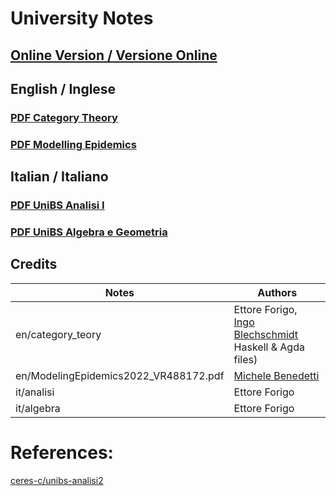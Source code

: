 # University Notes

## [Online Version / Versione Online](https://hexwell.github.io/university-notes)


## English / Inglese

### [PDF Category Theory](https://raw.githubusercontent.com/hexwell/university-notes/main/en/category_theory/ct.pdf)
### [PDF Modelling Epidemics](https://raw.githubusercontent.com/hexwell/university-notes/main/en/ModelingEpidemics2022_VR488172.pdf)


## Italian / Italiano

### [PDF UniBS Analisi I](https://raw.githubusercontent.com/hexwell/university-notes/main/it/analisi/analisi.pdf)
### [PDF UniBS Algebra e Geometria](https://raw.githubusercontent.com/hexwell/university-notes/main/it/algebra/algebra.pdf)


## Credits

Notes | Authors
-|-
en/category_teory | Ettore Forigo, [Ingo Blechschmidt](https://github.com/iblech) Haskell & Agda files)
en/ModelingEpidemics2022_VR488172.pdf | [Michele Benedetti](https://github.com/MicheleBenedetti3320)
it/analisi | Ettore Forigo
it/algebra | Ettore Forigo


# References:

[ceres-c/unibs-analisi2](https://github.com/ceres-c/unibs-analisi2)
